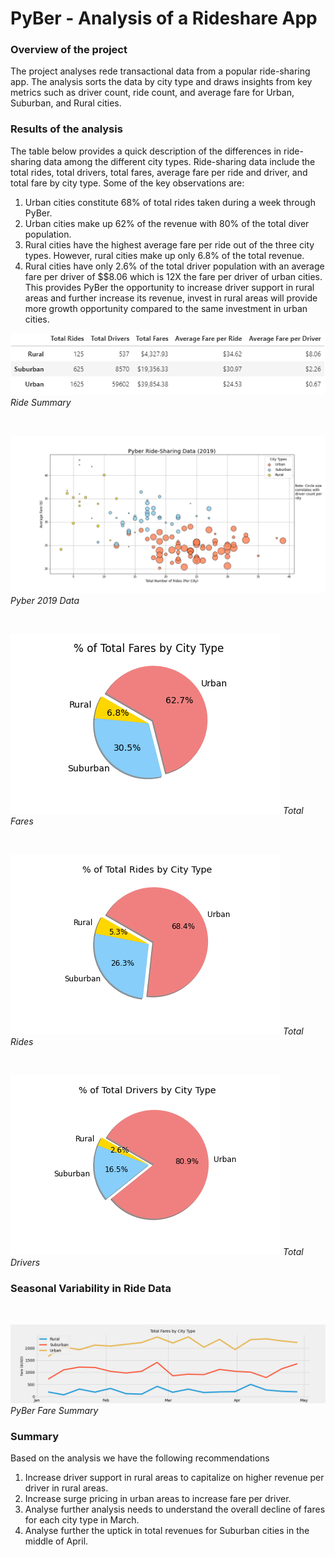 # PyBer  - Analysis of a Rideshare App

### Overview of the project 
The project analyses rede transactional data from a popular ride-sharing app. The analysis sorts the data by city type and draws insights from key metrics such as driver count, ride count, and average fare for Urban, Suburban, and Rural cities. 

### Results of the analysis
The table below provides a quick description of the differences in ride-sharing data among the different city types. Ride-sharing data include the total rides, total drivers, total fares, average fare per ride and driver, and total fare by city type. Some of the key observations are:
1. Urban cities constitute 68% of total rides taken during a week through PyBer. 
2. Urban cities make up 62% of the revenue with 80% of the total diver population. 
3. Rural cities have the highest average fare per ride out of the three city types. However, rural cities make up only 6.8% of the total revenue. 
4. Rural cities have only 2.6% of the total driver population with an average fare per driver of $$8.06 which is 12X the fare per driver of urban cities. This provides PyBer the opportunity to increase driver support in rural areas and further increase its revenue, invest in rural areas will provide more growth opportunity compared to the same investment in urban cities. 


![Ride Summary](/Analysis/Ride_summary.png)
*Ride Summary*
<p>&nbsp;</p>

![Ride Summary](/Analysis/Fig1.png)
*Pyber 2019 Data*
<p>&nbsp;</p>

![Ride Summary](/Analysis/Fig5.png)
*Total Fares*
<p>&nbsp;</p>

![Ride Summary](/Analysis/Fig6.png)
*Total Rides*
<p>&nbsp;</p>

![Ride Summary](/Analysis/Fig7.png)
*Total Drivers*

### Seasonal Variability in Ride Data
<p>&nbsp;</p>

![Ride Summary](/Analysis/PyBer_fare_summary.png)
*PyBer Fare Summary*

### Summary
Based on the analysis we have the following recommendations
1. Increase driver support in rural areas to capitalize on higher revenue per driver in rural areas. 
2. Increase surge pricing in urban areas to increase fare per driver. 
3. Analyse further analysis needs to understand the overall decline of fares for each city type in March. 
4. Analyse further the uptick in total revenues for Suburban cities in the middle of April. 
